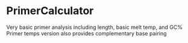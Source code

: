 # PrimerCalculator
Very basic primer analysis including length, basic melt temp, and GC%
Primer temps version also provides complementary base pairing
